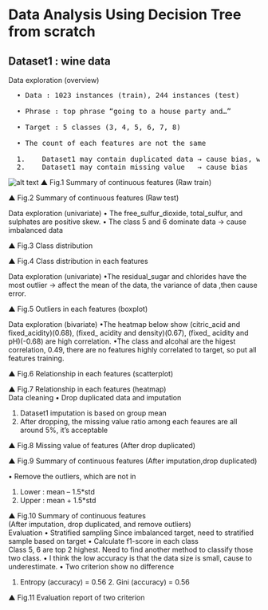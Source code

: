 # Data Analysis Using Decision Tree from scratch
## Dataset1 : wine data 
Data exploration (overview) <br />
<pre>
  •	Data : 1023 instances (train), 244 instances (test) <br />
  •	Phrase : top phrase “going to a house party and…” <br />
  •	Target : 5 classes (3, 4, 5, 6, 7, 8) <br />
  •	The count of each features are not the same <br />
  1.	Dataset1 may contain duplicated data → cause bias, waste of time 
  2.	Dataset1 may contain missing value   → cause bias 
</pre>
  ![alt text](https://github.com/Ray-red-byte/Data_Analysis_DecisionTree/assets/72739609/56d7f234-f618-4c21-a7fb-f8ac4a79576b)
  ▲ Fig.1 Summary of continuous features (Raw train) 
  
  ▲ Fig.2 Summary of continuous features (Raw test) 
 
 
 
 
 
 
 
Data exploration (univariate) 
•	The free_sulfur_dioxide, total_sulfur, and sulphates are positive skew. 
•	The class 5 and 6 dominate data → cause imbalanced data 
      
▲ Fig.3 Class distribution    
 
      
▲ Fig.4 Class distribution in each features  
 
 
 
 
Data exploration (univariate) 
•The residual_sugar and chlorides have the most outlier 
  → affect the mean of the data, the variance of data ,then cause error. 
  
  
▲ Fig.5 Outliers in each features (boxplot) 
 
Data exploration (bivariate) 
•The heatmap below show (citric_acid and fixed_acidity)(0.68), (fixed_ acidity                  	and density)(0.67), (fixed_ acidity and pH)(-0.68) are high correlation. 
•The class and alcohal are the higest correlation, 0.49, there are no features highly   	correlated to target, so put all features training. 
  
▲ Fig.6 Relationship in each features (scatterplot) 
 
  
▲ Fig.7 Relationship in each features (heatmap)  
Data cleaning 
• Drop duplicated data and imputation 
1.	Dataset1 imputation is based on group mean 
2.	After dropping, the missing value ratio among each feaures are all around 5%, it’s 
 	acceptable 
  
▲ Fig.8 Missing value of features (After drop duplicated) 
  
▲ Fig.9 Summary of continuous features (After imputation,drop duplicated) 
 
  • Remove the outliers, which are not in   
1.	Lower : mean – 1.5*std 
2.	Upper : mean + 1.5*std 
   
  
▲ Fig.10 Summary of continuous features  
(After imputation, drop duplicated, and remove outliers)  
Evaluation 
•	Stratified sampling 
 Since imbalanced target, need to stratified sample based on target 
•	Calculate f1-score in each class  
 Class 5, 6 are top 2 highest. Need to find another method to classify those two class. 
•	I think the low accuracy is that the data size is small, cause to underestimate. 
•	Two criterion show no difference   
   1. Entropy (accuracy) = 0.56     2. Gini (accuracy) = 0.56 
   
▲ Fig.11 Evaluation report of two criterion  

   
